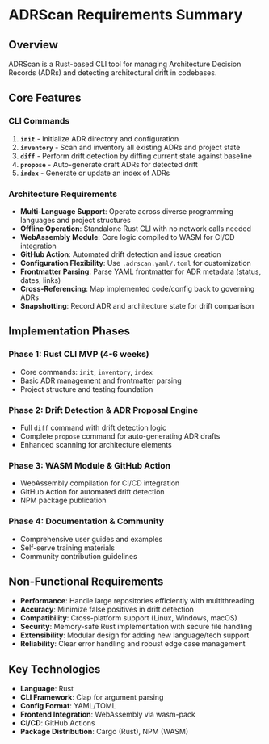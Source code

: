 # ADRScan Requirements Summary

## Overview
ADRScan is a Rust-based CLI tool for managing Architecture Decision Records (ADRs) and detecting architectural drift in codebases.

## Core Features

### CLI Commands
1. **`init`** - Initialize ADR directory and configuration
2. **`inventory`** - Scan and inventory all existing ADRs and project state  
3. **`diff`** - Perform drift detection by diffing current state against baseline
4. **`propose`** - Auto-generate draft ADRs for detected drift
5. **`index`** - Generate or update an index of ADRs

### Architecture Requirements
- **Multi-Language Support**: Operate across diverse programming languages and project structures
- **Offline Operation**: Standalone Rust CLI with no network calls needed
- **WebAssembly Module**: Core logic compiled to WASM for CI/CD integration
- **GitHub Action**: Automated drift detection and issue creation
- **Configuration Flexibility**: Use `.adrscan.yaml/.toml` for customization
- **Frontmatter Parsing**: Parse YAML frontmatter for ADR metadata (status, dates, links)
- **Cross-Referencing**: Map implemented code/config back to governing ADRs
- **Snapshotting**: Record ADR and architecture state for drift comparison

## Implementation Phases

### Phase 1: Rust CLI MVP (4-6 weeks)
- Core commands: `init`, `inventory`, `index` 
- Basic ADR management and frontmatter parsing
- Project structure and testing foundation

### Phase 2: Drift Detection & ADR Proposal Engine
- Full `diff` command with drift detection logic
- Complete `propose` command for auto-generating ADR drafts
- Enhanced scanning for architecture elements

### Phase 3: WASM Module & GitHub Action  
- WebAssembly compilation for CI/CD integration
- GitHub Action for automated drift detection
- NPM package publication

### Phase 4: Documentation & Community
- Comprehensive user guides and examples
- Self-serve training materials
- Community contribution guidelines

## Non-Functional Requirements
- **Performance**: Handle large repositories efficiently with multithreading
- **Accuracy**: Minimize false positives in drift detection
- **Compatibility**: Cross-platform support (Linux, Windows, macOS)
- **Security**: Memory-safe Rust implementation with secure file handling
- **Extensibility**: Modular design for adding new language/tech support
- **Reliability**: Clear error handling and robust edge case management

## Key Technologies
- **Language**: Rust
- **CLI Framework**: Clap for argument parsing
- **Config Format**: YAML/TOML 
- **Frontend Integration**: WebAssembly via wasm-pack
- **CI/CD**: GitHub Actions
- **Package Distribution**: Cargo (Rust), NPM (WASM)